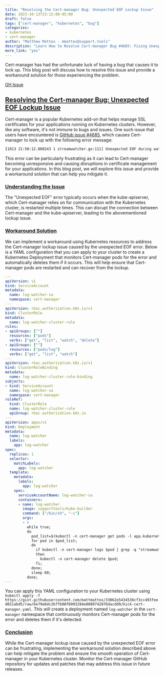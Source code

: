```yaml
---
title: "Resolving the Cert-manager Bug: Unexpected EOF Lockup Issue"
date: 2023-10-13T23:15:00-05:00
draft: false
tags: ["cert-manager", "kubernetes", "bug"]
categories:
- kubernetes
- cert-manager
author: "Matthew Mattox - mmattox@support.tools"
description: "Learn How to Resolve Cert-manager Bug #4685: Fixing Unexpected EOF Lockup Issue in Kubernetes."
more_link: "yes"
---
```


Cert-manager has had the unfortunate luck of having a bug that causes it to lock up. This blog post will discuss how to resolve this issue and provide a workaround solution for those experiencing the problem.

[GH Issue](https://github.com/cert-manager/cert-manager/issues/4685)

## [Resolving the Cert-manager Bug: Unexpected EOF Lockup Issue](#resolving-the-cert-manager-bug-unexpected-eof-lockup-issue)

Cert-manager is a popular Kubernetes add-on that helps manage SSL certificates for your applications running on Kubernetes clusters. However, like any software, it's not immune to bugs and issues. One such issue that users have encountered is [GitHub issue #4685](https://github.com/cert-manager/cert-manager/issues/4685), which causes Cert-manager to lock up with the following error message:

```bash
I1013 21:50:12.808243 1 streamwatcher.go:111] Unexpected EOF during watch stream event decoding: unexpected EOF
```

This error can be particularly frustrating as it can lead to Cert-manager becoming unresponsive and causing disruptions in certificate management for your applications. In this blog post, we will explore this issue and provide a workaround solution that can help you mitigate it.

### [Understanding the Issue](#understanding-the-issue)

The "Unexpected EOF" error typically occurs when the kube-apiserver, which Cert-manager relies on for communication with the Kubernetes cluster, is restarted multiple times. This can disrupt the connection between Cert-manager and the kube-apiserver, leading to the abovementioned lockup issue.

### [Workaround Solution](#workaround-solution)

We can implement a workaround using Kubernetes resources to address the Cert-manager lockup issue caused by the unexpected EOF error. Below is a YAML configuration that you can apply to your cluster to create a Kubernetes Deployment that monitors Cert-manager pods for the error and automatically deletes them if it occurs. This will help ensure that Cert-manager pods are restarted and can recover from the lockup.

```yaml
---
apiVersion: v1
kind: ServiceAccount
metadata:
  name: log-watcher-sa
  namespace: cert-manager
---
apiVersion: rbac.authorization.k8s.io/v1
kind: ClusterRole
metadata:
  name: log-watcher-cluster-role
rules:
- apiGroups: [""]
  resources: ["pods"]
  verbs: ["get", "list", "watch", "delete"]
- apiGroups: [""]
  resources: ["pods/log"]
  verbs: ["get", "list", "watch"]  
---
apiVersion: rbac.authorization.k8s.io/v1
kind: ClusterRoleBinding
metadata:
  name: log-watcher-cluster-role-binding
subjects:
- kind: ServiceAccount
  name: log-watcher-sa
  namespace: cert-manager
roleRef:
  kind: ClusterRole
  name: log-watcher-cluster-role
  apiGroup: rbac.authorization.k8s.io
---
apiVersion: apps/v1
kind: Deployment
metadata:
  name: log-watcher
  labels:
    app: log-watcher
spec:
  replicas: 1
  selector:
    matchLabels:
      app: log-watcher
  template:
    metadata:
      labels:
        app: log-watcher
    spec:
      serviceAccountName: log-watcher-sa
      containers:
      - name: log-watcher
        image: supporttools/kube-builder
        command: ["/bin/sh", "-c"]
        args:
        - >
          while true;
          do
            pod_list=$(kubectl -n cert-manager get pods -l app.kubernetes.io/component=controller,app.kubernetes.io/instance=cert-manager -o name);
            for pod in $pod_list;
            do
              if kubectl -n cert-manager logs $pod | grep -q "streamwatcher.go:111] Unexpected EOF during watch stream event decoding: unexpected EOF";
              then
                kubectl -n cert-manager delete $pod;
              fi;
            done;
            sleep 60;
          done;
---
```

You can apply this YAML configuration to your Kubernetes cluster using `kubectl apply -f https://gist.githubusercontent.com/mattmattox/33062e5434536cf3cc493feed651abd5/raw/6e79e6dc2bffb00f8993284e8089742076dacdd9/kick-cert-manager.yaml`. This will create a deployment named `log-watcher` in the `cert-manager` namespace that continuously monitors Cert-manager pods for the error and deletes them if it's detected.

### [Conclusion](#conclusion)

While the Cert-manager lockup issue caused by the unexpected EOF error can be frustrating, implementing the workaround solution described above can help mitigate the problem and ensure the smooth operation of Cert-manager in your Kubernetes cluster. Monitor the Cert-manager GitHub repository for updates and patches that may address this issue in future releases.
